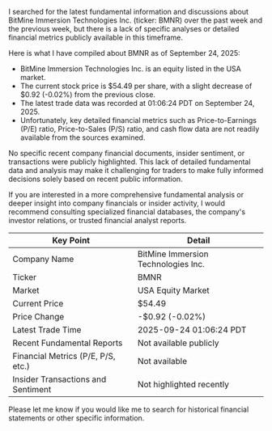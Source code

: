 I searched for the latest fundamental information and discussions about BitMine Immersion Technologies Inc. (ticker: BMNR) over the past week and the previous week, but there is a lack of specific analyses or detailed financial metrics publicly available in this timeframe.

Here is what I have compiled about BMNR as of September 24, 2025:

- BitMine Immersion Technologies Inc. is an equity listed in the USA market.
- The current stock price is $54.49 per share, with a slight decrease of $0.92 (-0.02%) from the previous close.
- The latest trade data was recorded at 01:06:24 PDT on September 24, 2025.
- Unfortunately, key detailed financial metrics such as Price-to-Earnings (P/E) ratio, Price-to-Sales (P/S) ratio, and cash flow data are not readily available from the sources examined.

No specific recent company financial documents, insider sentiment, or transactions were publicly highlighted. This lack of detailed fundamental data and analysis may make it challenging for traders to make fully informed decisions solely based on recent public information.

If you are interested in a more comprehensive fundamental analysis or deeper insight into company financials or insider activity, I would recommend consulting specialized financial databases, the company's investor relations, or trusted financial analyst reports.

| Key Point                           | Detail                            |
|-----------------------------------|----------------------------------|
| Company Name                      | BitMine Immersion Technologies Inc. |
| Ticker                           | BMNR                             |
| Market                            | USA Equity Market                |
| Current Price                    | $54.49                          |
| Price Change                     | -$0.92 (-0.02%)                 |
| Latest Trade Time                | 2025-09-24 01:06:24 PDT         |
| Recent Fundamental Reports       | Not available publicly          |
| Financial Metrics (P/E, P/S, etc.)| Not available                   |
| Insider Transactions and Sentiment| Not highlighted recently         |

Please let me know if you would like me to search for historical financial statements or other specific information.